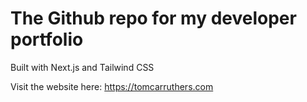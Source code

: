 # The Github repo for my developer portfolio
Built with Next.js and Tailwind CSS

Visit the website here: https://tomcarruthers.com